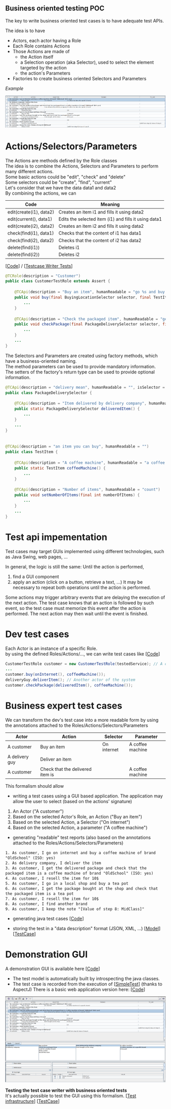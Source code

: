 
## Business oriented testing POC
The key to write business oriented test cases is to have adequate test APIs.

The idea is to have 
* Actors, each actor having a Role
* Each Role contains Actions
* Those Actions are made of
  * the Action itself
  * a Selection operation (aka Selector), used to select the element targeted by the action
  * the action's Parameters 
* Factories to create business oriented Selectors and Parameters

*Example*

![Test Case](../screenshots/TC_Writer.png)

# Actions/Selectors/Parameters

The Actions are methods defined by the Role classes  
The idea is to combine the Actions, Selectors and Parameters to perform many different actions.    
Some basic actions could be "edit", "check" and "delete"  
Some selectors could be "create", "find", "current"  
Let's consider that we have the data data1 and data2  
By combining the actions, we can

Code | Meaning
---- | ------- 
edit(create(i1), data2) | Creates an item i1 and fills it using data2 
edit(current(), data1)  | Edits the selected item (i1) and fills it using data1 
edit(create(i2), data2) | Creates an item i2 and fills it using data2 
check(find(i1), data1)  | Checks that the content of i1 has data1 
check(find(i2), data2)  | Checks that the content of i2 has data2 
delete(find(i1))        | Deletes i1 
delete(find(i2))        | Deletes i2


[[Code](examples/src/main/java/ch/scaille/tcwriter/examples/api/interfaces)] / [[Testcase Writer Tests](gui-it/src/main/java/ch/scaille/tcwriter/it)]  
```java
@TCRole(description = "Customer")
public class CustomerTestRole extends Assert {
	
	@TCApi(description = "Buy an item", humanReadable = "go %s and buy %s")
	public void buy(final BuyingLocationSelector selector, final TestItem newItem) {
		...
	}

	@TCApi(description = "Check the packaged item", humanReadable = "get %s and check that the packaged item is %s")
	public void checkPackage(final PackageDeliverySelector selector, final TestItem handledItem) {
		...
	} 
	...
}
```
The Selectors and Parameters are created using factory methods, which have a business-oriented naming.   
The method parameters can be used to provide mandatory information.  
The setters of the factory's return type can be used to provide optional information.
```java
@TCApi(description = "delivery mean", humanReadable = "", isSelector = true)
public class PackageDeliverySelector {

	@TCApi(description = "Item delivered by delivery company", humanReadable = "the delivered package")
	public static PackageDeliverySelector deliveredItem() {
		... 
	}
	...
}


@TCApi(description = "an item you can buy", humanReadable = "")
public class TestItem {

	@TCApi(description = "A coffee machine", humanReadable = "a coffee machine")
	public static TestItem coffeeMachine() {
		...		
	}

	@TCApi(description = "Number of items", humanReadable = "count")
	public void setNumberOfItems(final int numberOfItems) {
		...
	}
	...
}
```
# Test api impementation
Test cases may target GUIs implemented using different technologies, such as Java Swing, web pages, ...

In general, the logic is still the same:
Until the action is performed,
1. find a GUI component
2. apply an action (click on a button, retrieve a text, ...)
It may be necessary to repeat both operations until the action is performed.

Some actions may trigger arbitrary events that are delaying the execution of the next action. The test case knows that an action is followed by such event, so the test case must memorize this event after the action is performed. The next action may then wait until the event is finished.

# Dev test cases 
Each Actor is an instance of a specific Role.  
by using the defined Roles/Actions/..., we can write test cases like
[[Code](examples/src/main/java/ch/scaille/tcwriter/examples/SimpleTest.java)]  
```java
CustomerTestRole customer = new CustomerTestRole(testedService); // A customer
...
customer.buy(onInternet(), coffeeMachine());
deliveryGuy.deliverItem(); // Another actor of the system
customer.checkPackage(deliveredItem(), coffeeMachine());
```

# Business expert test cases
We can transform the dev's test case into a more readable form by using the annotations attached to the Roles/Actions/Selectors/Parameters   

Actor | Action | Selector | Parameter
----- | ------ | -------- | ---------
A customer     | Buy an item                      | On internet| A coffee machine 
A delivery guy | Deliver an item                  |            |
A customer     | Check that the delivered item is |            | A coffee machine 

This formalism should allow
* writing a test cases using a GUI based application. The application may allow the user to select (based on the actions' signature)
1. An Actor ("A customer")
1. Based on the selected Actor's Role, an Action ("Buy an item")
1. Based on the selected Action, a Selector ("On internet")
1. Based on the selected Action, a parameter ("A coffee machine")
  
* generating "readable" test reports (also based on the annotations attached to the Roles/Actions/Selectors/Parameters)

```
1. As customer, I go on internet and buy a coffee machine of brand "OldSchool" (ISO: yes)
2. As delivery company, I deliver the item
3. As customer, I get the delivered package and check that the packaged item is a coffee machine of brand "OldSchool" (ISO: yes)
4. As customer, I resell the item for 10$
5. As customer, I go in a local shop and buy a tea pot
6. As customer, I get the package bought at the shop and check that the packaged item is a tea pot
7. As customer, I resell the item for 10$
8. As customer, I find another brand
9. As customer, I keep the note "[Value of step 8: MidClass]"
```

* generating java test cases [[Code](examples/src/test/java/ch/scaille/tcwriter/examples/GeneratedTest.java)]

* storing the test in a "data description" format (JSON, XML, ...) [[Model](examples/src/main/resources/models/test-model.json)]  [[TestCase](examples/src/main/resources/testCase/testCase.json)]

# Demonstration GUI
A demonstration GUI is available here [[Code](examples/src/main/java/ch/scaille/tcwriter/examples/gui/ExampleTCEditor.java)]
  * The test model is automatically built by introspecting the java classes.
  * The test case is recorded from the execution of [[SimpleTest](examples/src/main/java/ch/scaille/tcwriter/examples/SimpleTest.java)] (thanks to AspectJ)
There is a basic web application version here: [[Code](webapp)]

![TC writer full](../screenshots/TC_Writer_full.png)

**Testing the test case writer with business oriented tests**  
It's actually possible to test the GUI using this formalism.
[[Test infrastructure](gui-it/src/main/java/ch/scaille/tcwriter/it/)] [[TestCase](gui-it/src/test/java/ch/scaille/tcwriter/it/)]

